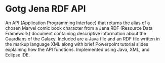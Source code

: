 # Gotg Jena RDF API
An API (Application Programming Interface) that returns the alias of a chosen Marvel comic book character from a Jena RDF (Resource Data Framework) document containing descriptive information about the Guardians of the Galaxy. Included are a Java file and an RDF file written in the markup language XML along with brief Powerpoint tutorial slides explaining how the API functions. Implemented using Java, XML, and Eclipse IDE. 
